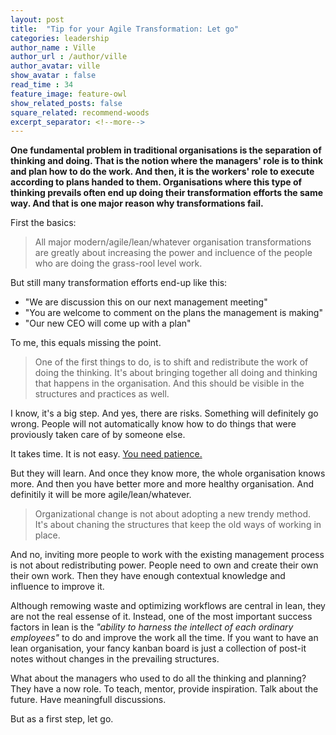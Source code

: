 ```yaml
---
layout: post
title:  "Tip for your Agile Transformation: Let go"
categories: leadership
author_name : Ville
author_url : /author/ville
author_avatar: ville
show_avatar : false
read_time : 34
feature_image: feature-owl
show_related_posts: false
square_related: recommend-woods
excerpt_separator: <!--more-->
---
```


**One fundamental problem in traditional organisations is the separation of thinking and doing. That is the notion where the managers' role is to think and plan how to do the work. And then, it is the workers' role to execute according to plans handed to them. Organisations where this type of thinking prevails often end up doing their transformation efforts the same way. And that is one major reason why  transformations fail.**

First the basics: 

> All major modern/agile/lean/whatever organisation transformations are greatly about increasing the power and incluence of the people who are doing the grass-rool level work.

But still many transformation efforts end-up like this:

* "We are discussion this on our next management meeting"
* "You are welcome to comment on the plans the management is making"
* "Our new CEO will come up with a plan"

To me, this equals missing the point. 

> One of the first things to do, is to shift and redistribute the work of doing the thinking. It's about bringing together all doing and thinking that happens in the organisation. And this should be visible in the structures and practices as well.

I know, it's a big step. And yes, there are risks.  Something will definitely go wrong. People will not automatically know how to do things that were proviously taken care of by someone else. 

It takes time. It is not easy. [You need patience.](http://villetormala.com/storytime-patience)

But they will learn. And once they know more, the whole organisation knows more. And then you have better more and more healthy organisation. And definitily it will be more agile/lean/whatever.

> Organizational change is not about adopting a new trendy method. It's about chaning the structures that keep the old ways of working in place.

And no, inviting more people to work with the existing management process is not about redistributing power. People need to own and create their own their own work.  Then they have enough contextual knowledge and influence to improve it.

Although remowing waste and optimizing workflows are central in lean, they are not the real essense of it. Instead, one of the most important success factors in lean is the *"ability to harness the intellect of each ordinary employees"* to do and improve the work all the time. If you want to have an lean organisation, your fancy kanban board is just a collection of post-it notes without changes in the prevailing structures.

What about the managers who used to do all the thinking and planning? They have a now role. To teach, mentor, provide inspiration. Talk about the future. Have meaningfull discussions.

But as a first step, let go. 
